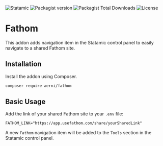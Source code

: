 ![Statamic](https://flat.badgen.net/badge/Statamic/5.0+/FF269E) ![Packagist version](https://flat.badgen.net/packagist/v/aerni/fathom/latest) ![Packagist Total Downloads](https://flat.badgen.net/packagist/dt/aerni/fathom) ![License](https://flat.badgen.net/github/license/aerni/fathom)

# Fathom
This addon adds navigation item in the Statamic control panel to easily navigate to a shared Fathom site.

## Installation
Install the addon using Composer.

```bash
composer require aerni/fathom
```

## Basic Usage
Add the link of your shared Fathom site to your `.env` file:

```env
FATHOM_LINK="https://app.usefathom.com/share/yourSharedLink"
```

A new `Fathom` navigation item will be added to the `Tools` section in the Statamic control panel.
